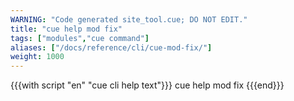 ```yaml
---
WARNING: "Code generated site_tool.cue; DO NOT EDIT."
title: "cue help mod fix"
tags: ["modules","cue command"]
aliases: ["/docs/reference/cli/cue-mod-fix/"]
weight: 1000
---
```


{{{with script "en" "cue cli help text"}}}
cue help mod fix
{{{end}}}
